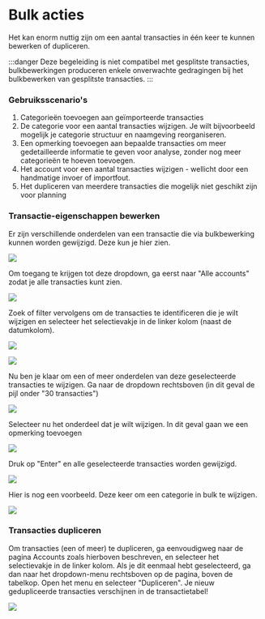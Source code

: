 # Bulk acties

Het kan enorm nuttig zijn om een aantal transacties in één keer te kunnen bewerken of dupliceren.

:::danger
Deze begeleiding is niet compatibel met gesplitste transacties, bulkbewerkingen produceren enkele onverwachte gedragingen bij het bulkbewerken van gesplitste transacties.
:::

### Gebruiksscenario's

1. Categorieën toevoegen aan geïmporteerde transacties
2. De categorie voor een aantal transacties wijzigen. Je wilt bijvoorbeeld mogelijk je categorie structuur en naamgeving reorganiseren.
3. Een opmerking toevoegen aan bepaalde transacties om meer gedetailleerde informatie te geven voor analyse, zonder nog meer categorieën te hoeven toevoegen.
4. Het account voor een aantal transacties wijzigen - wellicht door een handmatige invoer of importfout.
5. Het dupliceren van meerdere transacties die mogelijk niet geschikt zijn voor planning

### Transactie-eigenschappen bewerken

Er zijn verschillende onderdelen van een transactie die via bulkbewerking kunnen worden gewijzigd. Deze kun je hier zien.

![](/img/bulk-edit/1.png)

Om toegang te krijgen tot deze dropdown, ga eerst naar "Alle accounts" zodat je alle transacties kunt zien.

![](/img/elements/sidebar/sidebar-all-accounts@2x.png)

Zoek of filter vervolgens om de transacties te identificeren die je wilt wijzigen en selecteer het selectievakje in de linker kolom (naast de datumkolom).

![](/img/bulk-edit/3.png)

![](/img/bulk-edit/4.png)

Nu ben je klaar om een of meer onderdelen van deze geselecteerde transacties te wijzigen. Ga naar de dropdown rechtsboven (in dit geval de pijl onder "30 transacties")

![](/img/bulk-edit/5.png)

Selecteer nu het onderdeel dat je wilt wijzigen. In dit geval gaan we een opmerking toevoegen

![](/img/bulk-edit/6.png)

Druk op "Enter" en alle geselecteerde transacties worden gewijzigd.

![](/img/bulk-edit/7.png)

Hier is nog een voorbeeld. Deze keer om een categorie in bulk te wijzigen.

![](/img/bulk-edit/8.png)

### Transacties dupliceren

Om transacties (een of meer) te dupliceren, ga eenvoudigweg naar de pagina Accounts zoals hierboven beschreven, en selecteer het selectievakje in de linker kolom. Als je dit eenmaal hebt geselecteerd, ga dan naar het dropdown-menu rechtsboven op de pagina, boven de tabelkop. Open het menu en selecteer "Dupliceren". Je nieuw gedupliceerde transacties verschijnen in de transactietabel!

![](/img/bulk-edit/duplicate-transactions.png)
